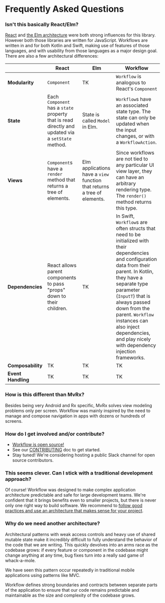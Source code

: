 # Frequently Asked Questions


### Isn't this basically React/Elm?

[React](https://reactjs.org/) and [the Elm architecture](https://guide.elm-lang.org/architecture/) were both strong influences for this library. However both those libraries are written for JavaScript. Workflows are written in and for both Kotlin and Swift, making use of features of those languages, and with usability from those languages as a major design goal. There are also a few architectural differences:

|  | React | Elm | Workflow |
|---|---|---|---|
| **Modularity** | `Component` | TK | `Workflow` is analogous to React's `Component` |
| **State** | Each `Component` has a `state` property that is read directly and updated via a `setState` method. | State is called `Model` in Elm. | `Workflow`s have an associated state type. The state can only be updated when the input changes, or with a `WorkflowAction`. |
| **Views** | `Component`s have a `render` method that returns a tree of elements. | Elm applications have a `view` function that returns a tree of elements. | Since workflows are not tied to any particular UI view layer, they can have an arbitrary rendering type. The `render()` method returns this type. |
| **Dependencies** | React allows parent components to pass "props" down to their children. | TK | In Swift, `Workflow`s are often structs that need to be initialized with their dependencies and configuration data from their parent. In Kotlin, they have a separate type parameter (`InputT`) that is always passed down from the parent. `Workflow` instances can also inject dependencies, and play nicely with dependency injection frameworks.
| **Composability** | TK | TK | TK |
| **Event Handling** | TK | TK | TK |


### How is this different than MvRx?

Besides being very Android and Rx specific, MvRx solves view modeling problems only
per screen. Workflow was mainly inspired by the need to manage and compose
navigation in apps with dozens or hundreds of screens.

### How do I get involved and/or contribute?

- [Workflow is open source!](https://github.com/square/workflow)
- See our [CONTRIBUTING](https://github.com/square/workflow/blob/master/CONTRIBUTING.md) doc to get started.
- Stay tuned! We're considering hosting a public Slack channel for open source contributors.


### This seems clever. Can I stick with a traditional development approach?

Of course! Workflow was designed to make complex application architecture predictable and safe for large development teams. We're confident that it brings benefits even to smaller projects, but there is never only one right way to build software. We recommend to [follow good practices and use an architecture that makes sense for your project](https://www.thoughtworks.com/insights/blog/write-quality-mobile-apps-any-architecture).


### Why do we need another architecture?

Architectural patterns with weak access controls and heavy use of shared mutable state make it incredibly difficult to fully understand the behavior of the code that we are writing. This quickly devolves into an arms race as the codebase grows: if every feature or component in the codebase might change anything at any time, bug fixes turn into a really sad game of whack-a-mole.

We have seen this pattern occur repeatedly in traditional mobile applications using patterns like MVC.

Workflow defines strong boundaries and contracts between separate parts of the application to ensure that our code remains predictable and maintainable as the size and complexity of the codebase grows.
